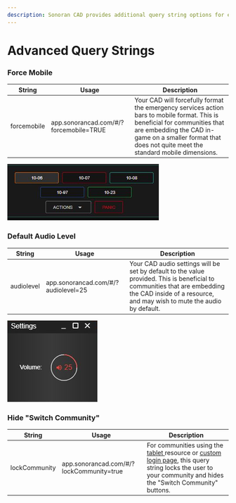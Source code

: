 ```yaml
---
description: Sonoran CAD provides additional query string options for embedded use!
---
```


# Advanced Query Strings

### Force Mobile

| String      | Usage                                  | Description                                                                                                                                                                                                                             |
| ----------- | -------------------------------------- | --------------------------------------------------------------------------------------------------------------------------------------------------------------------------------------------------------------------------------------- |
| forcemobile | app.sonorancad.com/#/?forcemobile=TRUE | Your CAD will forcefully format the emergency services action bars to mobile format. This is beneficial for communities that are embedding the CAD in-game on a smaller format that does not quite meet the standard mobile dimensions. |

![Sonoran CAD's 'forcemobile' action bar](../../.gitbook/assets/mobile.PNG)

### Default Audio Level

| String     | Usage                               | Description                                                                                                                                                                                         |
| ---------- | ----------------------------------- | --------------------------------------------------------------------------------------------------------------------------------------------------------------------------------------------------- |
| audiolevel | app.sonorancad.com/#/?audiolevel=25 | Your CAD audio settings will be set by default to the value provided. This is beneficial to communities that are embedding the CAD inside of a resource, and may wish to mute the audio by default. |

![Sonoran CAD's 'audiolevel' query string result](../../.gitbook/assets/audio.PNG)

### Hide "Switch Community"

| String        | Usage                                    | Description                                                                                                                                                                                                                                                       |
| ------------- | ---------------------------------------- | ----------------------------------------------------------------------------------------------------------------------------------------------------------------------------------------------------------------------------------------------------------------- |
| lockCommunity | app.sonorancad.com/#/?lockCommunity=true | For communities using the [tablet ](../../integration-plugins/integration-plugins/available-plugins/tablet.md)resource or [custom login page](custom-login-page.md), this query string locks the user to your community and hides the "Switch Community" buttons. |
